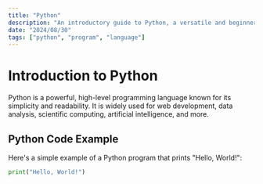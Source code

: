 ```yaml
---
title: "Python"
description: "An introductory guide to Python, a versatile and beginner-friendly programming language widely used in various domains such as web development, data science, and AI."
date: "2024/08/30"
tags: ["python", "program", "language"]
---
```


# Introduction to Python

Python is a powerful, high-level programming language known for its simplicity and readability. It is widely used for web development, data analysis, scientific computing, artificial intelligence, and more.

## Python Code Example

Here's a simple example of a Python program that prints "Hello, World!":

```python
print("Hello, World!")